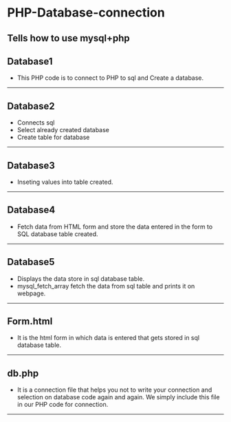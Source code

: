 # PHP-Database-connection
## Tells how to use mysql+php

## Database1
 + This PHP code is to connect to PHP to sql and Create a database.
*********************
## Database2
   + Connects sql
   + Select already created database
   + Create table for database
*************
## Database3
   + Inseting values into table created.
***************
## Database4
+ Fetch data from HTML form and store the data entered in the form to SQL database table created.
**************
## Database5
+ Displays the data store in sql database table.
+ mysql_fetch_array fetch the data from sql table and prints it on webpage.

**************

## Form.html
+ It is the html form in which data is entered that gets stored in sql database table.

********************
## db.php 
+ It is a connection file that helps you not to write your connection and selection on database code again and again. We simply include this file in our PHP code for connection.
**********************************
